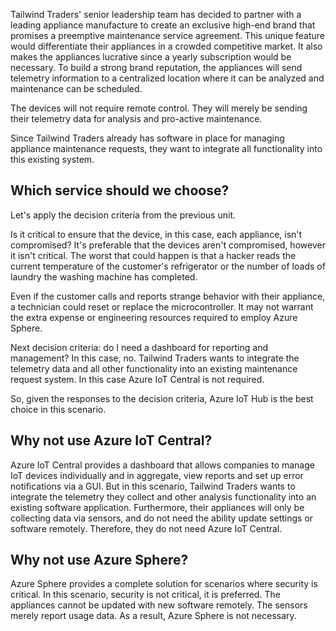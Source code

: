 Tailwind Traders' senior leadership team has decided to partner with a leading appliance manufacture to create an exclusive high-end brand that promises a preemptive maintenance service agreement. This unique feature would differentiate their appliances in a crowded competitive market.  It also makes the appliances lucrative since a yearly subscription would be necessary. To build a strong brand reputation, the appliances will send telemetry information to a centralized location where it can be analyzed and maintenance can be scheduled.

The devices will not require remote control.  They will merely be sending their telemetry data for analysis and pro-active maintenance.

Since Tailwind Traders already has software in place for managing appliance maintenance requests, they want to integrate all functionality into this existing system.

## Which service should we choose?

Let's apply the decision criteria from the previous unit.

Is it critical to ensure that the device, in this case, each appliance, isn't compromised?  It's preferable that the devices aren't compromised, however it isn't critical.  The worst that could happen is that a hacker reads the current temperature of the customer's refrigerator or the number of loads of laundry the washing machine has completed.

Even if the customer calls and reports strange behavior with their appliance, a technician could reset or replace the microcontroller. It may not warrant the extra expense or engineering resources required to employ Azure Sphere.  

Next decision criteria: do I need a dashboard for reporting and management?  In this case, no.  Tailwind Traders wants to integrate the telemetry data and all other functionality into an existing maintenance request system.  In this case Azure IoT Central is not required.

So, given the responses to the decision criteria, Azure IoT Hub is the best choice in this scenario.

## Why not use Azure IoT Central?

Azure IoT Central provides a dashboard that allows companies to manage IoT devices individually and in aggregate, view reports and set up error notifications via a GUI. But in this scenario, Tailwind Traders wants to integrate the telemetry they collect and other analysis functionality into an existing software application. Furthermore, their appliances will only be collecting data via sensors, and do not need the ability update settings or software remotely. Therefore, they do not need Azure IoT Central.

## Why not use Azure Sphere?

Azure Sphere provides a complete solution for scenarios where security is critical.  In this scenario, security is not critical, it is preferred.  The appliances cannot be updated with new software remotely.  The sensors merely report usage data.  As a result, Azure Sphere is not necessary.